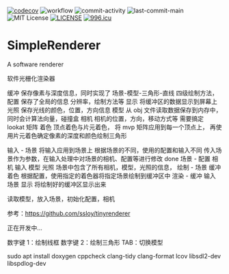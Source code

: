 [![codecov](https://codecov.io/gh/Simple-XX/SimpleRenderer/graph/badge.svg?token=J7NKK3SBNJ)](https://codecov.io/gh/Simple-XX/SimpleRenderer)
![workflow](https://github.com/Simple-XX/SimpleRenderer/actions/workflows/workflow.yml/badge.svg)
![commit-activity](https://img.shields.io/github/commit-activity/t/Simple-XX/SimpleRenderer)
![last-commit-main](https://img.shields.io/github/last-commit/Simple-XX/SimpleRenderer/main)
![MIT License](https://img.shields.io/github/license/mashape/apistatus.svg)
[![LICENSE](https://img.shields.io/badge/license-Anti%20996-blue.svg)](https://github.com/996icu/996.ICU/blob/master/LICENSE)
[![996.icu](https://img.shields.io/badge/link-996.icu-red.svg)](https://996.icu)

# SimpleRenderer

A software renderer

软件光栅化渲染器

缓冲
保存像素与深度信息，同时实现了 场景-模型-三角形-直线 四级绘制方法，
配置
保存了全局的信息 分辨率，绘制方法等
显示
将缓冲区的数据显示到屏幕上
光照
保存光线的颜色，位置，方向信息
模型
从 obj 文件读取数据保存到内存中，同时会计算法向量，碰撞盒
相机
相机的位置，方向，移动方式等
需要搞定 lookat 矩阵
着色
顶点着色与片元着色，
将 mvp 矩阵应用到每一个顶点上，
再使用片元着色确定像素的深度和颜色绘制三角形

输入 - 场景
将输入应用到场景上
根据场景的不同，使用的配置和输入不同
传入场景作为参数，在输入处理中对场景的相机、配置等进行修改
done
场景 - 配置 相机 输入 模型 光照
场景中包含了所有相机，模型，光照的信息，
绘制 - 场景 缓冲 着色
根据配置，使用指定的着色器将指定场景绘制到缓冲区中
渲染 - 缓冲 输入 场景 显示
将绘制好的缓冲区显示出来

读取模型，放入场景，初始化配置，相机

参考：https://github.com/ssloy/tinyrenderer

正在开发中...

数字键 1：绘制线框
数字键 2：绘制三角形
TAB：切换模型

sudo apt install doxygen cppcheck clang-tidy clang-format lcov libsdl2-dev libspdlog-dev
